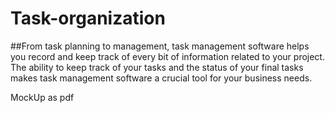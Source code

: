 # Task-organization

##From task planning to management, task management software helps you record and keep track of every bit of information related to your project. The ability to keep track of your tasks and the status of your final tasks makes task management software a crucial tool for your business needs.

MockUp as pdf 
